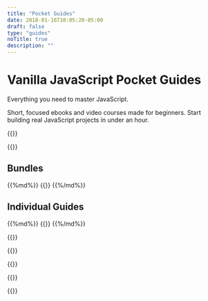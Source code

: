 ```yaml
---
title: "Pocket Guides"
date: 2018-01-16T10:05:20-05:00
draft: false
type: "guides"
noTitle: true
description: ""
---
```


<h1 class="no-padding-top no-margin-bottom h5 text-sans">Vanilla JavaScript Pocket Guides</h1>
<p class="text-xlarge margin-bottom-small text-serif">Everything you need to master JavaScript.</p>

<span class="text-large">Short, focused ebooks and video courses made for beginners. Start building real JavaScript projects in under an hour.</span>

{{<cta for="guides-all">}}

{{<guide-used-by>}}

## Bundles

<div class="list-spaced-small">
{{%md%}}
{{<product-list package="bundles">}}
{{%/md%}}
</div>

## Individual Guides

<div class="list-spaced-small">
{{%md%}}
{{<product-list package="complete">}}
{{%/md%}}
</div>

{{<testimonial-group group="homepage">}}

{{<guide-skills>}}

{{<guide-money-back>}}

{{<guide-about-me>}}

{{<not-ready-yet>}}
